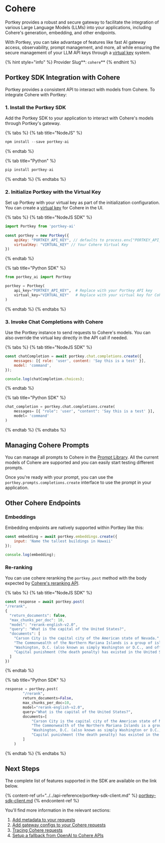 # Cohere

Portkey provides a robust and secure gateway to facilitate the integration of various Large Language Models (LLMs) into your applications, including Cohere's generation, embedding, and other endpoints.

With Portkey, you can take advantage of features like fast AI gateway access, observability, prompt management, and more, all while ensuring the secure management of your LLM API keys through a [virtual key](../../product/ai-gateway-streamline-llm-integrations/virtual-keys/) system.

{% hint style="info" %}
Provider Slug**: **<mark style="color:blue;">**`cohere`**</mark>
{% endhint %}

## Portkey SDK Integration with Cohere

Portkey provides a consistent API to interact with models from Cohere. To integrate Cohere with Portkey:

### **1. Install the Portkey SDK**

Add the Portkey SDK to your application to interact with Cohere's models through Portkey's gateway.

{% tabs %}
{% tab title="NodeJS" %}
```javascript
npm install --save portkey-ai
```
{% endtab %}

{% tab title="Python" %}
```python
pip install portkey-ai
```
{% endtab %}
{% endtabs %}

### **2. Initialize Portkey with the Virtual Key**

Set up Portkey with your virtual key as part of the initialization configuration. You can create a [virtual key](../../product/ai-gateway-streamline-llm-integrations/virtual-keys/) for Cohere in the UI.

{% tabs %}
{% tab title="NodeJS SDK" %}
```javascript
import Portkey from 'portkey-ai'
 
const portkey = new Portkey({
    apiKey: "PORTKEY_API_KEY", // defaults to process.env["PORTKEY_API_KEY"]
    virtualKey: "VIRTUAL_KEY" // Your Cohere Virtual Key
})
```
{% endtab %}

{% tab title="Python SDK" %}
```python
from portkey_ai import Portkey

portkey = Portkey(
    api_key="PORTKEY_API_KEY",  # Replace with your Portkey API key
    virtual_key="VIRTUAL_KEY"   # Replace with your virtual key for Cohere
)
```
{% endtab %}
{% endtabs %}

### **3. Invoke Chat Completions with Cohere**&#x20;

Use the Portkey instance to send requests to Cohere's models. You can also override the virtual key directly in the API call if needed.

{% tabs %}
{% tab title="NodeJS SDK" %}
```javascript
const chatCompletion = await portkey.chat.completions.create({
    messages: [{ role: 'user', content: 'Say this is a test' }],
    model: 'command',
});

console.log(chatCompletion.choices);
```
{% endtab %}

{% tab title="Python SDK" %}
```python
chat_completion = portkey.chat.completions.create(
    messages= [{ "role": 'user', "content": 'Say this is a test' }],
    model= 'command'
)
```
{% endtab %}
{% endtabs %}

## Managing Cohere Prompts

You can manage all prompts to Cohere in the [Prompt Library](../../product/prompt-library.md). All the current models of Cohere are supported and you can easily start testing different prompts.

Once you're ready with your prompt, you can use the `portkey.prompts.completions.create` interface to use the prompt in your application.

## Other Cohere Endpoints

### Embeddings

Embedding endpoints are natively supported within Portkey like this:

```javascript
const embedding = await portkey.embeddings.create({
    input: 'Name the tallest buildings in Hawaii'
});

console.log(embedding);
```

### Re-ranking

You can use cohere reranking the `portkey.post` method with the body expected by [Cohere's reranking API](https://docs.cohere.com/reference/rerank-1).

{% tabs %}
{% tab title="NodeJS SDK" %}
```javascript
const response = await portkey.post(
"/rerank",
{
  "return_documents": false,
  "max_chunks_per_doc": 10,
  "model": "rerank-english-v2.0",
  "query": "What is the capital of the United States?",
  "documents": [
    "Carson City is the capital city of the American state of Nevada.",
    "The Commonwealth of the Northern Mariana Islands is a group of islands in the Pacific Ocean. Its capital is Saipan.",
    "Washington, D.C. (also known as simply Washington or D.C., and officially as the District of Columbia) is the capital of the United States. It is a federal district.",
    "Capital punishment (the death penalty) has existed in the United States since beforethe United States was a country. As of 2017, capital punishment is legal in 30 of the 50 states."
  ]
})
```
{% endtab %}

{% tab title="Python SDK" %}
```python
response = portkey.post(
        "/rerank",
        return_documents=False,
        max_chunks_per_doc=10,
        model="rerank-english-v2.0",
        query="What is the capital of the United States?",
        documents=[
            "Carson City is the capital city of the American state of Nevada.",
            "The Commonwealth of the Northern Mariana Islands is a group of islands in the Pacific Ocean. Its capital is Saipan.",
            "Washington, D.C. (also known as simply Washington or D.C., and officially as the District of Columbia) is the capital of the United States. It is a federal district.",
            "Capital punishment (the death penalty) has existed in the United States since beforethe United States was a country. As of 2017, capital punishment is legal in 30 of the 50 states."
        ]
    )
```
{% endtab %}
{% endtabs %}

## Next Steps

The complete list of features supported in the SDK are available on the link below.

{% content-ref url="../../api-reference/portkey-sdk-client.md" %}
[portkey-sdk-client.md](../../api-reference/portkey-sdk-client.md)
{% endcontent-ref %}

You'll find more information in the relevant sections:

1. [Add metadata to your requests](../../product/observability-modern-monitoring-for-llms/metadata.md)
2. [Add gateway configs to your Cohere requests](../../product/ai-gateway-streamline-llm-integrations/configs.md)
3. [Tracing Cohere requests](../../product/observability-modern-monitoring-for-llms/traces.md)
4. [Setup a fallback from OpenAI to Cohere APIs](../../product/ai-gateway-streamline-llm-integrations/fallbacks.md)
